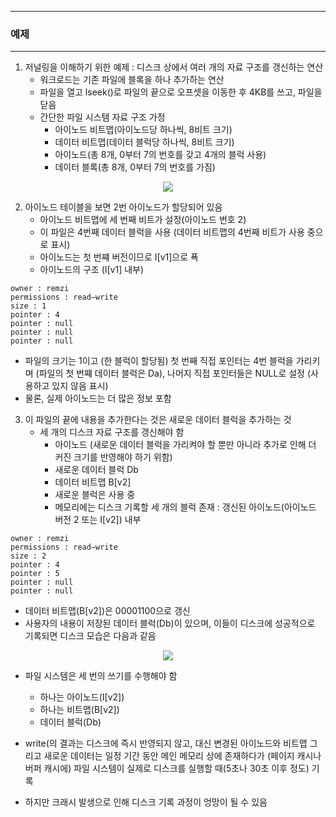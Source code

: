 -----
### 예제
-----
1. 저널링을 이해하기 위한 예제 : 디스크 상에서 여러 개의 자료 구조를 갱신하는 연산
   - 워크로드는 기존 파일에 블록을 하나 추가하는 연산
   - 파일을 열고 lseek()로 파일의 끝으로 오프셋을 이동한 후 4KB를 쓰고, 파일을 닫음
   - 간단한 파일 시스템 자료 구조 가정
     + 아이노드 비트맵(아이노드당 하나씩, 8비트 크기)
     + 데이터 비트맵(데이터 블럭당 하나씩, 8비트 크기)
     + 아이노드(총 8개, 0부터 7의 번호를 갖고 4개의 블럭 사용)
     + 데이터 블록(총 8개, 0부터 7의 번호를 가짐)
<div align="center">
<img src="https://github.com/user-attachments/assets/b1f28ee0-97b3-4762-a86f-3928676108c8">
</div>

2. 아이노드 테이블을 보면 2번 아이노드가 할당되어 있음
   - 아이노드 비트맵에 세 번째 비트가 설정(아이노드 번호 2)
   - 이 파일은 4번째 데이터 블럭을 사용 (데이터 비트맵의 4번째 비트가 사용 중으로 표시)
   - 아이노드는 첫 번쨰 버전이므로 Ⅰ[v1]으로 푝
   - 아이노드의 구조 (Ⅰ[v1] 내부)
```
owner : remzi
permissions : read−write
size : 1
pointer : 4
pointer : null
pointer : null
pointer : null
```
   - 파일의 크기는 1이고 (한 블럭이 할당됨) 첫 번째 직접 포인터는 4번 블럭을 가리키며 (파일의 첫 번쨰 데이터 블럭은 Da), 나머지 직접 포인터들은 NULL로 설정 (사용하고 있지 않음 표시)
   - 물론, 실제 아이노드는 더 많은 정보 포함

3. 이 파일의 끝에 내용을 추가한다는 것은 새로운 데이터 블럭을 추가하는 것
   - 세 개의 디스크 자료 구조를 갱신해야 함
     + 아이노드 (새로운 데이터 블럭을 가리켜야 할 뿐만 아니라 추가로 인해 더 커진 크기를 반영해야 하기 위함)
     + 새로운 데이터 블럭 Db
     + 데이터 비트맵 B[v2]
     + 새로운 블럭은 사용 중
     + 메모리에는 디스크 기록할 세 개의 블럭 존재 : 갱신된 아이노드(아이노드 버전 2 또는 Ⅰ[v2]) 내부
```
owner : remzi
permissions : read−write
size : 2
pointer : 4
pointer : 5
pointer : null
pointer : null
```
   - 데이터 비트맵(B[v2])은 00001100으로 갱신
   - 사용자의 내용이 저장된 데이터 블럭(Db)이 있으며, 이들이 디스크에 성공적으로 기록되면 디스크 모습은 다음과 같음
<div align="center">
<img src="https://github.com/user-attachments/assets/87c4a399-7d74-4b46-9df8-7b0ca2fd8b5c">
</div>

   - 파일 시스템은 세 번의 쓰기를 수행해야 함
     + 하나는 아이노드(Ⅰ[v2])
     + 하나는 비트맵(B[v2])
     + 데이터 블럭(Db)
    
   - write(의 결과는 디스크에 즉시 반영되지 않고, 대신 변경된 아이노드와 비트맵 그리고 새로운 데이터는 일정 기간 동안 메인 메모리 상에 존재하다가 (페이지 캐시나 버퍼 캐시에) 파일 시스템이 실제로 디스크를 실행할 때(5초나 30초 이후 정도) 기록
   - 하지만 크래시 발생으로 인해 디스크 기록 과정이 엉망이 될 수 있음
